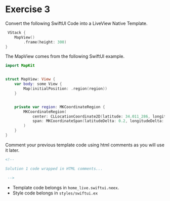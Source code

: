 # Exercise 3

Convert the following SwiftUI Code into a LiveView Native Template.

```swift
 VStack {
    MapView()
        .frame(height: 300)
}
```

The MapView comes from the following SwiftUI example.

```swift
import MapKit


struct MapView: View {
    var body: some View {
        Map(initialPosition: .region(region))
    }


    private var region: MKCoordinateRegion {
        MKCoordinateRegion(
            center: CLLocationCoordinate2D(latitude: 34.011_286, longitude: -116.166_868),
            span: MKCoordinateSpan(latitudeDelta: 0.2, longitudeDelta: 0.2)
        )
    }
}
```

Comment your previous template code using html comments as you will use it later.

```html
<!--

Solution 1 code wrapped in HTML comments...

 -->
```

* Template code belongs in `home_live.swiftui.neex`.
* Style code belongs in `styles/swiftui.ex`